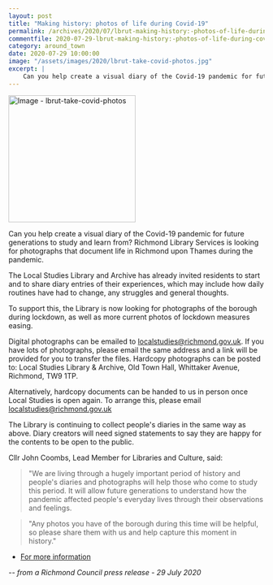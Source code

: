 ```yaml
---
layout: post
title: "Making history: photos of life during Covid-19"
permalink: /archives/2020/07/lbrut-making-history:-photos-of-life-during-covid-19.html
commentfile: 2020-07-29-lbrut-making-history:-photos-of-life-during-covid-19
category: around_town
date: 2020-07-29 10:00:00
image: "/assets/images/2020/lbrut-take-covid-photos.jpg"
excerpt: |
    Can you help create a visual diary of the Covid-19 pandemic for future generations to study and learn from? Richmond Library Services is looking for photographs that document life in Richmond upon Thames during the pandemic.
---
```

<a href="/assets/images/2020/lbrut-take-covid-photos.jpg" title="Click for a larger image"><img src="/assets/images/2020/lbrut-take-covid-photos-thumb.jpg" width="250" alt="Image - lbrut-take-covid-photos"  class="photo right"/></a>

Can you help create a visual diary of the Covid-19 pandemic for future generations to study and learn from? Richmond Library Services is looking for photographs that document life in Richmond upon Thames during the pandemic.

The Local Studies Library and Archive has already invited residents to start and to share diary entries of their experiences, which may include how daily routines have had to change, any struggles and general thoughts.

To support this, the Library is now looking for photographs of the borough during lockdown, as well as more current photos of lockdown measures easing.

Digital photographs can be emailed to  [localstudies@richmond.gov.uk](mailto:localstudies@richmond.gov.uk). If you have lots of photographs, please email the same address and a link will be provided for you to transfer the files. Hardcopy photographs can be posted to: Local Studies Library & Archive, Old Town Hall, Whittaker Avenue, Richmond, TW9 1TP.

Alternatively, hardcopy documents can be handed to us in person once Local Studies is open again. To arrange this, please email  [localstudies@richmond.gov.uk](mailto:localstudies@richmond.gov.uk)

The Library is continuing to collect people's diaries in the same way as above. Diary creators will need signed statements to say they are happy for the contents to be open to the public.

Cllr John Coombs, Lead Member for Libraries and Culture, said:

> "We are living through a hugely important period of history and people's diaries and photographs will help those who come to study this period. It will allow future generations to understand how the pandemic affected people's everyday lives through their observations and feelings.

> "Any photos you have of the borough during this time will be helpful, so please share them with us and help capture this moment in history."

- [For more information](http://libraryblog.lbrut.org.uk/wordpress/2020/07/making-history-2-moments-in-time/)


<cite>-- from a Richmond Council press release - 29 July 2020</cite>
